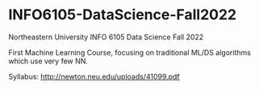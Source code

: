 # INFO6105-DataScience-Fall2022
Northeastern University INFO 6105 Data Science Fall 2022

First Machine Learning Course, focusing on traditional ML/DS algorithms which use very few NN.

Syllabus: http://newton.neu.edu/uploads/41099.pdf
